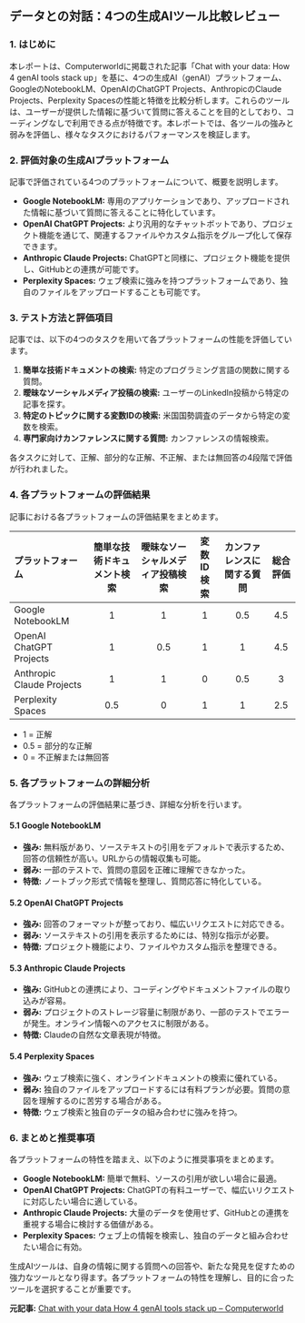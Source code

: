 ## データとの対話：4つの生成AIツール比較レビュー

### 1. はじめに

本レポートは、Computerworldに掲載された記事「Chat with your data: How 4 genAI tools stack up」を基に、4つの生成AI（genAI）プラットフォーム、GoogleのNotebookLM、OpenAIのChatGPT Projects、AnthropicのClaude Projects、Perplexity Spacesの性能と特徴を比較分析します。これらのツールは、ユーザーが提供した情報に基づいて質問に答えることを目的としており、コーディングなしで利用できる点が特徴です。本レポートでは、各ツールの強みと弱みを評価し、様々なタスクにおけるパフォーマンスを検証します。

### 2. 評価対象の生成AIプラットフォーム

記事で評価されている4つのプラットフォームについて、概要を説明します。

* **Google NotebookLM:** 専用のアプリケーションであり、アップロードされた情報に基づいて質問に答えることに特化しています。
* **OpenAI ChatGPT Projects:** より汎用的なチャットボットであり、プロジェクト機能を通じて、関連するファイルやカスタム指示をグループ化して保存できます。
* **Anthropic Claude Projects:** ChatGPTと同様に、プロジェクト機能を提供し、GitHubとの連携が可能です。
* **Perplexity Spaces:** ウェブ検索に強みを持つプラットフォームであり、独自のファイルをアップロードすることも可能です。

### 3. テスト方法と評価項目

記事では、以下の4つのタスクを用いて各プラットフォームの性能を評価しています。

1. **簡単な技術ドキュメントの検索:** 特定のプログラミング言語の関数に関する質問。
2. **曖昧なソーシャルメディア投稿の検索:** ユーザーのLinkedIn投稿から特定の記事を探す。
3. **特定のトピックに関する変数IDの検索:** 米国国勢調査のデータから特定の変数を検索。
4. **専門家向けカンファレンスに関する質問:** カンファレンスの情報検索。

各タスクに対して、正解、部分的な正解、不正解、または無回答の4段階で評価が行われました。

### 4. 各プラットフォームの評価結果

記事における各プラットフォームの評価結果をまとめます。

| プラットフォーム | 簡単な技術ドキュメント検索 | 曖昧なソーシャルメディア投稿検索 | 変数ID検索 | カンファレンスに関する質問 | 総合評価 |
| :----------------------- | :-----------------------: | :--------------------------: | :--------: | :-----------------------: | :------: |
| Google NotebookLM | 1 | 1 | 1 | 0.5 | 4.5 |
| OpenAI ChatGPT Projects | 1 | 0.5 | 1 | 1 | 4.5 |
| Anthropic Claude Projects | 1 | 1 | 0 | 0.5 | 3 |
| Perplexity Spaces | 0.5 | 0 | 1 | 1 | 2.5 |

* 1 = 正解
* 0.5 = 部分的な正解
* 0 = 不正解または無回答

### 5. 各プラットフォームの詳細分析

各プラットフォームの評価結果に基づき、詳細な分析を行います。

#### 5.1 Google NotebookLM

* **強み:** 無料版があり、ソーステキストの引用をデフォルトで表示するため、回答の信頼性が高い。URLからの情報収集も可能。
* **弱み:** 一部のテストで、質問の意図を正確に理解できなかった。
* **特徴:** ノートブック形式で情報を整理し、質問応答に特化している。

#### 5.2 OpenAI ChatGPT Projects

* **強み:** 回答のフォーマットが整っており、幅広いリクエストに対応できる。
* **弱み:** ソーステキストの引用を表示するためには、特別な指示が必要。
* **特徴:** プロジェクト機能により、ファイルやカスタム指示を整理できる。

#### 5.3 Anthropic Claude Projects

* **強み:** GitHubとの連携により、コーディングやドキュメントファイルの取り込みが容易。
* **弱み:** プロジェクトのストレージ容量に制限があり、一部のテストでエラーが発生。オンライン情報へのアクセスに制限がある。
* **特徴:** Claudeの自然な文章表現が特徴。

#### 5.4 Perplexity Spaces

* **強み:** ウェブ検索に強く、オンラインドキュメントの検索に優れている。
* **弱み:** 独自のファイルをアップロードするには有料プランが必要。質問の意図を理解するのに苦労する場合がある。
* **特徴:** ウェブ検索と独自のデータの組み合わせに強みを持つ。

### 6. まとめと推奨事項

各プラットフォームの特性を踏まえ、以下のように推奨事項をまとめます。

* **Google NotebookLM:** 簡単で無料、ソースの引用が欲しい場合に最適。
* **OpenAI ChatGPT Projects:** ChatGPTの有料ユーザーで、幅広いリクエストに対応したい場合に適している。
* **Anthropic Claude Projects:** 大量のデータを使用せず、GitHubとの連携を重視する場合に検討する価値がある。
* **Perplexity Spaces:** ウェブ上の情報を検索し、独自のデータと組み合わせたい場合に有効。

生成AIツールは、自身の情報に関する質問への回答や、新たな発見を促すための強力なツールとなり得ます。各プラットフォームの特性を理解し、目的に合ったツールを選択することが重要です。


**元記事:** [Chat with your data How 4 genAI tools stack up – Computerworld](https://www.computerworld.com/article/3846926/chat-with-your-data-queries-genai-tools-compared.html)